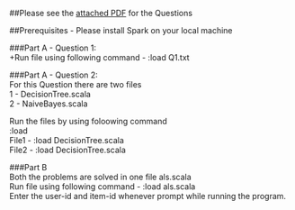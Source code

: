 ##Please see the [attached PDF](https://github.com/AlayVora/Data-Analytics-and-Recommendation-System/b/master/HW32016Recommend.pdf) for the Questions

##Prerequisites - Please install Spark on your local machine

###Part A - Question 1:   
+Run file using following command - :load Q1.txt

###Part A - Question 2:  
For this Question there are two files  
1 - DecisionTree.scala  
2 - NaiveBayes.scala  

Run the files by using foloowing command  
:load <FileName>  
File1 - :load DecisionTree.scala  
File2 - :load DecisionTree.scala  
	  
###Part B  
Both the problems are solved in one file als.scala  
Run file using following command - :load als.scala  
Enter the user-id and item-id whenever prompt while running the program.
